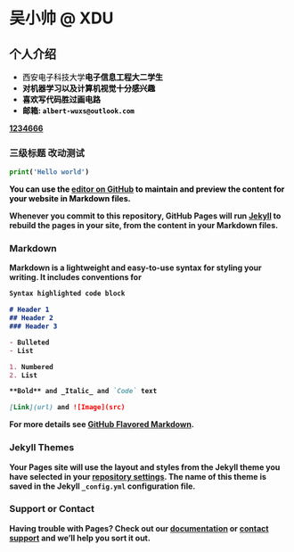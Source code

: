 # 吴小帅 @ XDU

## 个人介绍

- <font color=Black>西安电子科技大学<b>电子信息工程<b>大二学生</font>
- <font color=Black>对<b>机器学习<b>以及<b>计算机视觉<b>十分感兴趣</font>
- <font color=Black>喜欢写代码胜过画电路</font>
- <font color=Black>邮箱: `albert-wuxs@outlook.com`</font>

[1234666](/test/tttyy.md)
### 三级标题 改动测试
```python
print('Hello world')
```
<font color=Black>You can use the [editor on GitHub](https://github.com/Albert-Wuxs/albert-wuxs.github.io/edit/main/index.md) to maintain and preview the content for your website in Markdown files.</font>

Whenever you commit to this repository, GitHub Pages will run [Jekyll](https://jekyllrb.com/) to rebuild the pages in your site, from the content in your Markdown files.

### Markdown

Markdown is a lightweight and easy-to-use syntax for styling your writing. It includes conventions for

```markdown
Syntax highlighted code block

# Header 1
## Header 2
### Header 3

- Bulleted
- List

1. Numbered
2. List

**Bold** and _Italic_ and `Code` text

[Link](url) and ![Image](src)
```

For more details see [GitHub Flavored Markdown](https://guides.github.com/features/mastering-markdown/).

### Jekyll Themes

Your Pages site will use the layout and styles from the Jekyll theme you have selected in your [repository settings](https://github.com/Albert-Wuxs/albert-wuxs.github.io/settings/pages). The name of this theme is saved in the Jekyll `_config.yml` configuration file.

### Support or Contact

Having trouble with Pages? Check out our [documentation](https://docs.github.com/categories/github-pages-basics/) or [contact support](https://support.github.com/contact) and we’ll help you sort it out.

